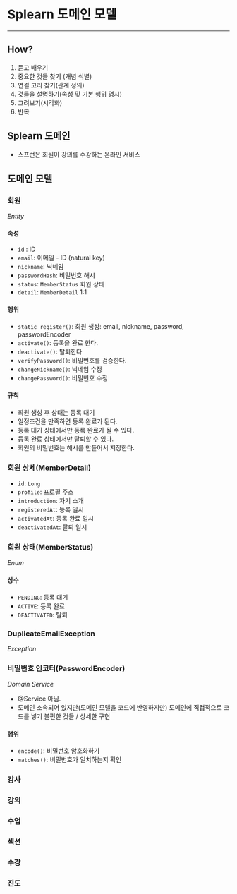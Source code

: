 # Splearn 도메인 모델

---
## How?
1. 듣고 배우기
2. 중요한 것들 찾기 (개념 식별)
3. 연결 고리 찾기(관계 정의)
4. 것들을 설명하기(속성 및 기본 행위 명시)
5. 그려보기(시각화)
6. 반복

## Splearn 도메인
- 스프런은 회원이 강의를 수강하는 온라인 서비스

## 도메인 모델

### 회원
_Entity_

#### 속성
- `id` : ID
- `email`: 이메일 - ID (natural key)
- `nickname`: 닉네임
- `passwordHash`: 비밀번호 해시
- `status`: `MemberStatus` 회원 상태
- `detail`: `MemberDetail` 1:1
#### 행위
- `static register()`: 회원 생성: email, nickname, password, passwordEncoder
- `activate()`: 등록을 완료 한다.
- `deactivate()`: 탈퇴한다
- `verifyPassword()`: 비밀번호를 검증한다.
- `changeNickname()`: 닉네임 수정
- `changePassword()`: 비밀번호 수정

#### 규칙
- 회원 생성 후 상태는 등록 대기
- 일정조건을 만족하면 등록 완료가 된다.
- 등록 대기 상태에서만 등록 완료가 될 수 있다.
- 등록 완료 상태에서만 탈퇴할 수 있다.
- 회원의 비밀번호는 해시를 만들어서 저장한다.

### 회원 상세(MemberDetail)
- `id`: `Long`
- `profile`: 프로필 주소
- `introduction`: 자기 소개
- `registeredAt`: 등록 일시
- `activatedAt`: 등록 완료 일시
- `deactivatedAt`: 탈퇴 일시

### 회원 상태(MemberStatus)
_Enum_ 
#### 상수
- `PENDING`: 등록 대기
- `ACTIVE`: 등록 완료
- `DEACTIVATED`: 탈퇴

### DuplicateEmailException
_Exception_

### 비밀번호 인코터(PasswordEncoder)
_Domain Service_
- @Service 아님.
- 도메인 소속되어 있지만(도메인 모델을 코드에 반영하지만) 도메인에 직접적으로 코드를 넣기 불편한 것들 / 상세한 구현

#### 행위
- `encode()`: 비밀번호 암호화하기
- `matches()`: 비밀번호가 일치하는지 확인

### 강사

### 강의

### 수업

### 섹션

### 수강

### 진도

